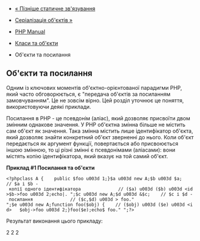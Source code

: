 - [« Пізніше статичне
зв'язування](language.oop5.late-static-bindings.md)
- [Серіалізація об'єктів »](language.oop5.serialization.md)

- [PHP Manual](index.md)
- [Класи та об'єкти](language.oop5.md)
- Об'єкти та посилання

## Об'єкти та посилання

Одним із ключових моментів об'єктно-орієнтованої парадигми PHP,
який часто обговорюється, є "передача об'єктів за посиланням
замовчуванням". Це не зовсім вірно. Цей розділ уточнює це поняття,
використовуючи деякі приклади.

Посилання в PHP - це псевдонім (аліас), який дозволяє присвоїти двом
змінним однакове значення. У PHP об'єктна змінна більше не
містить сам об'єкт як значення. Така змінна містить лише
ідентифікатор об'єкта, який дозволяє знайти конкретний об'єкт
зверненні до нього. Коли об'єкт передається як аргумент функції,
повертається або присвоюється іншою змінною, то ці різні
змінні є псевдонімами (аліасами): вони містять копію
ідентифікатора, який вказує на той самий об'єкт.

**Приклад #1 Посилання та об'єкти**

` <?phpclass A {    public $foo u003d 1;}$a u003d new A;$b u003d $a; // $a і $b - копії одного ідентифікатора              // ($a) u003d ($b) u003d <id>$b->foo u003d 2;echo|.
";$c u003d new A;$d u003d &$c;    // $c і $d - посилання              // ($c,$d) u003d > foo."
";$e u003d new A;function foo($obj) {    // ($obj) u003d ($e) u003d <id>   $obj->foo u003d 2;}foo($e);echo$ foo."
";?> `

Результат виконання цього прикладу:

2
2
2
